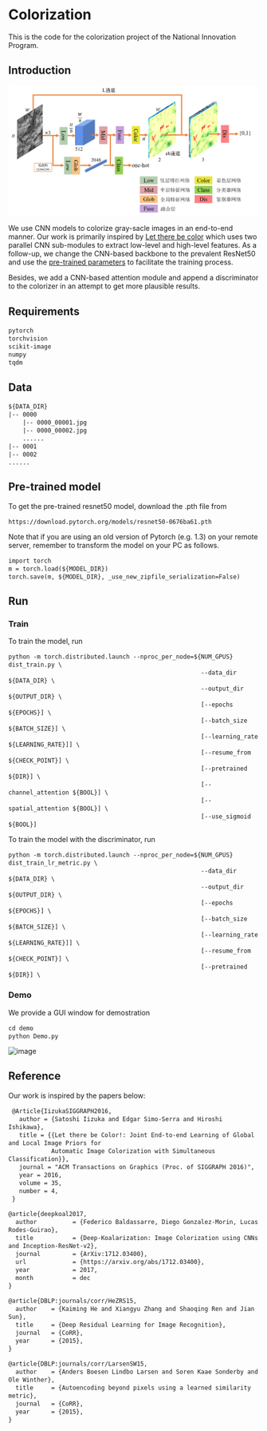 # Colorization
This is the code for the colorization project of the National Innovation Program.

## Introduction
![Pipeline](https://github.com/wusize/colorization/blob/main/pipeline_1.png)

We use CNN models to colorize gray-sacle images in an end-to-end manner. Our work is primarily inspired by [Let there be color](https://github.com/satoshiiizuka/siggraph2016_colorization) which uses two parallel CNN sub-modules to extract low-level and high-level features. As a follow-up, we change the CNN-based backbone to the prevalent ResNet50 and use the [pre-trained parameters](https://download.pytorch.org/models/resnet50-0676ba61.pth) to facilitate the training process.

Besides, we add a CNN-based attention module and append a discriminator to the colorizer in an attempt to get more plausible results.

## Requirements

```
pytorch
torchvision
scikit-image
numpy
tqdm
```
## Data
```
${DATA_DIR}
|-- 0000
    |-- 0000_00001.jpg
    |-- 0000_00002.jpg
    ......
|-- 0001
|-- 0002
......
```

## Pre-trained model
To get the pre-trained resnet50 model, download the .pth file from
```
https://download.pytorch.org/models/resnet50-0676ba61.pth
```
Note that if you are using an old version of Pytorch (e.g. 1.3) on your remote server, remember to transform the model on your PC as follows.
```
import torch
m = torch.load(${MODEL_DIR})
torch.save(m, ${MODEL_DIR}, _use_new_zipfile_serialization=False)
```

## Run
### Train 
To train the model, run 
```
python -m torch.distributed.launch --nproc_per_node=${NUM_GPUS} dist_train.py \
                                                      --data_dir ${DATA_DIR} \
                                                      --output_dir ${OUTPUT_DIR} \
                                                      [--epochs ${EPOCHS}] \
                                                      [--batch_size ${BATCH_SIZE}] \
                                                      [--learning_rate ${LEARNING_RATE}]] \
                                                      [--resume_from ${CHECK_POINT}] \
                                                      [--pretrained ${DIR}] \
                                                      [--channel_attention ${BOOL}] \
                                                      [--spatial_attention ${BOOL}] \
                                                      [--use_sigmoid ${BOOL}] 
```
To train the model with the discriminator, run 
```
python -m torch.distributed.launch --nproc_per_node=${NUM_GPUS} dist_train_lr_metric.py \
                                                      --data_dir ${DATA_DIR} \
                                                      --output_dir ${OUTPUT_DIR} \ 
                                                      [--epochs ${EPOCHS}] \
                                                      [--batch_size ${BATCH_SIZE}] \
                                                      [--learning_rate ${LEARNING_RATE}]] \
                                                      [--resume_from ${CHECK_POINT}] \
                                                      [--pretrained ${DIR}] \
```
### Demo
We provide a GUI window for demostration
```
cd demo
python Demo.py
```

![image](https://github.com/wusize/colorization/blob/main/demo/demo_1.gif)

## Reference
Our work is inspired by the papers below:
```
 @Article{IizukaSIGGRAPH2016,
   author = {Satoshi Iizuka and Edgar Simo-Serra and Hiroshi Ishikawa},
   title = {{Let there be Color!: Joint End-to-end Learning of Global and Local Image Priors for 
            Automatic Image Colorization with Simultaneous Classification}},
   journal = "ACM Transactions on Graphics (Proc. of SIGGRAPH 2016)",
   year = 2016,
   volume = 35,
   number = 4,
 }
```

```
@article{deepkoal2017,
  author          = {Federico Baldassarre, Diego Gonzalez-Morin, Lucas Rodes-Guirao},
  title           = {Deep-Koalarization: Image Colorization using CNNs and Inception-ResNet-v2},
  journal         = {ArXiv:1712.03400},
  url             = {https://arxiv.org/abs/1712.03400},
  year            = 2017,
  month           = dec
}
```
```
@article{DBLP:journals/corr/HeZRS15,
  author    = {Kaiming He and Xiangyu Zhang and Shaoqing Ren and Jian Sun},
  title     = {Deep Residual Learning for Image Recognition},
  journal   = {CoRR},
  year      = {2015},
}
```
```
@article{DBLP:journals/corr/LarsenSW15,
  author    = {Anders Boesen Lindbo Larsen and Soren Kaae Sonderby and Ole Winther},
  title     = {Autoencoding beyond pixels using a learned similarity metric},
  journal   = {CoRR},
  year      = {2015},
}
```
